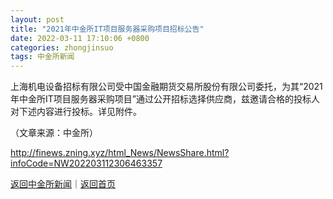 ```yaml
---
layout: post
title: "2021年中金所IT项目服务器采购项目招标公告"
date: 2022-03-11 17:10:06 +0800
categories: zhongjinsuo
tags: 中金所新闻
---
```

<p>上海机电设备招标有限公司受中国金融期货交易所股份有限公司委托，为其“2021年中金所IT项目服务器采购项目”通过公开招标选择供应商，兹邀请合格的投标人对下述内容进行投标。详见附件。</p><p class="em_media">（文章来源：中金所）</p>

<http://finews.zning.xyz/html_News/NewsShare.html?infoCode=NW202203112306463357>

[返回中金所新闻](//finews.withounder.com/category/zhongjinsuo.html)｜[返回首页](//finews.withounder.com/)